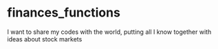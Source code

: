 # finances_functions
I want to share my codes with the world, putting all I know together with ideas about stock markets
